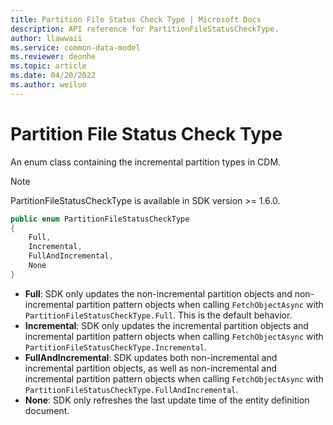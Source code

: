 ```yaml
---
title: Partition File Status Check Type | Microsoft Docs
description: API reference for PartitionFileStatusCheckType.
author: llawwaii
ms.service: common-data-model
ms.reviewer: deonhe 
ms.topic: article
ms.date: 04/20/2022
ms.author: weiluo
---
```


# Partition File Status Check Type

An enum class containing the incremental partition types in CDM.

> [!NOTE]
> PartitionFileStatusCheckType is available in SDK version >= 1.6.0.

```csharp
public enum PartitionFileStatusCheckType
{
    Full,
    Incremental,
    FullAndIncremental,
    None
}
```

* **Full**: SDK only updates the non-incremental partition objects and non-incremental partition pattern objects when calling `FetchObjectAsync` with `PartitionFileStatusCheckType.Full`. This is the default behavior.
* **Incremental**: SDK only updates the incremental partition objects and incremental partition pattern objects when calling `FetchObjectAsync` with `PartitionFileStatusCheckType.Incremental`.
* **FullAndIncremental**: SDK updates both non-incremental and incremental partition objects, as well as non-incremental and incremental partition pattern objects when calling `FetchObjectAsync` with `PartitionFileStatusCheckType.FullAndIncremental`.
* **None**: SDK only refreshes the last update time of the entity definition document.
